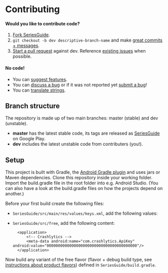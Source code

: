 Contributing
============

#### Would you like to contribute code?

1. [Fork SeriesGuide][11].
2. `git checkout -b dev descriptive-branch-name` and make [great commits + messages][10].
3. [Start a pull request][6] against dev. Reference [existing issues][7] when possible.

#### No code!
* You can [suggest features][9].
* You can [discuss a bug][7] or if it was not reported yet [submit a bug][8]!
* You can [translate strings][4].

Branch structure
----------------

The repository is made up of two main branches: master (stable) and dev (unstable).

* **master** has the latest stable code, its tags are released as [SeriesGuide][1] on Google Play.
* **dev** includes the latest unstable code from contributers (you!).

Setup
-----

This project is built with Gradle, the [Android Gradle plugin][3] and uses jars or Maven dependencies. Clone this repository inside your working folder. Import the build.gradle file in the root folder into e.g. Android Studio. (You can also have a look at the build.gradle files on how the projects depend on another.)

Before your first build create the following files:

* `SeriesGuide/src/main/res/values/keys.xml`, add the following values:

    <resources>
        <string name="getglue_client_id"></string>
        <string name="getglue_client_secret"></string>
        <string name="tvdb_apikey"></string>
        <string name="tmdb_apikey"></string>
        <string name="trakt_apikey"></string>
        <string name="key_a"></string>
        <string name="key_b"></string>
        <string name="key_c"></string>
        <string name="key_d"></string>
    </resources>

* `SeriesGuide/src/free`, add the following content:

    <manifest xmlns:android="http://schemas.android.com/apk/res/android"
        package="com.battlelancer.seriesguide">

        <application>
            <!-- Crashlytics -->
            <meta-data android:name="com.crashlytics.ApiKey" android:value="0000000000000000000000000000000000000000"/>
        </application>

    </manifest>

Now build any variant of the free flavor (flavor + debug build type, see [instructions about product flavors][5]) defined in `SeriesGuide/build.gradle`.

 [1]: https://play.google.com/store/apps/details?id=com.battlelancer.seriesguide
 [2]: https://github.com/UweTrottmann/SeriesGuide/wiki/Beta
 [3]: http://tools.android.com/tech-docs/new-build-system/user-guide
 [4]: http://crowdin.net/project/seriesguide-translations
 [5]: http://tools.android.com/tech-docs/new-build-system/user-guide#TOC-Product-flavors
 [6]: https://github.com/UweTrottmann/SeriesGuide/compare
 [7]: https://github.com/UweTrottmann/SeriesGuide/issues
 [8]: https://github.com/UweTrottmann/SeriesGuide/issues/new
 [9]: https://seriesguide.uservoice.com/forums/189742-general
 [10]: http://robots.thoughtbot.com/post/48933156625/5-useful-tips-for-a-better-commit-message
 [11]: https://github.com/UweTrottmann/SeriesGuide/fork